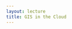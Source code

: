 ```yaml
---
layout: lecture
title: GIS in the Cloud
---
```


<script async class="speakerdeck-embed" data-id="08190f70ce690131a8cd564ad4407ede" data-ratio="1.41436464088398" src="//speakerdeck.com/assets/embed.js"></script>

